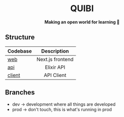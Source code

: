 <p align="center">
  <h1 align="center">QUIBI</h1>
</p>

<p align="center">
  <strong>Making an open world for learning 🚀</strong>
</p>

## Structure

| Codebase         |   Description    |
| :--------------- | :--------------: |
| [web](kousa)     | Next.js frontend |
| [api](kousa)     |    Elixir API    |
| [client](client) |    API Client    |

## Branches

- dev -> development where all things are developed
- prod -> don't touch, this is what's running in prod
